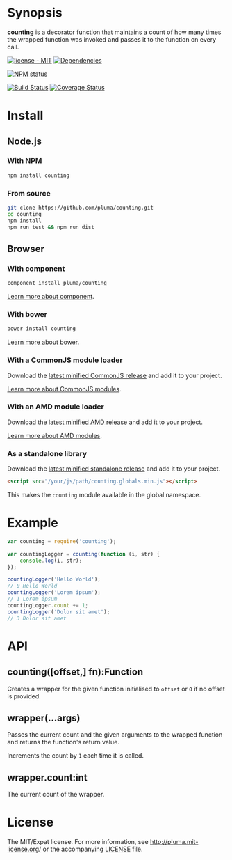 # Synopsis

**counting** is a decorator function that maintains a count of how many times the wrapped function was invoked and passes it to the function on every call.

[![license - MIT](https://img.shields.io/npm/l/counting.svg)](http://pluma.mit-license.org) [![Dependencies](https://img.shields.io/david/pluma/counting.svg)](https://david-dm.org/pluma/counting)

[![NPM status](https://nodei.co/npm/counting.png?compact=true)](https://npmjs.org/package/counting)

[![Build Status](https://img.shields.io/travis/pluma/counting.svg)](https://travis-ci.org/pluma/counting) [![Coverage Status](https://img.shields.io/coveralls/pluma/counting.svg)](https://coveralls.io/r/pluma/counting?branch=master)

# Install

## Node.js

### With NPM

```sh
npm install counting
```

### From source

```sh
git clone https://github.com/pluma/counting.git
cd counting
npm install
npm run test && npm run dist
```

## Browser

### With component

```sh
component install pluma/counting
```

[Learn more about component](https://github.com/component/component).

### With bower

```sh
bower install counting
```

[Learn more about bower](https://github.com/twitter/bower).

### With a CommonJS module loader

Download the [latest minified CommonJS release](https://raw.github.com/pluma/counting/master/dist/counting.min.js) and add it to your project.

[Learn more about CommonJS modules](http://wiki.commonjs.org/wiki/Modules/1.1).

### With an AMD module loader

Download the [latest minified AMD release](https://raw.github.com/pluma/counting/master/dist/counting.amd.min.js) and add it to your project.

[Learn more about AMD modules](http://requirejs.org/docs/whyamd.html).

### As a standalone library

Download the [latest minified standalone release](https://raw.github.com/pluma/counting/master/dist/counting.globals.min.js) and add it to your project.

```html
<script src="/your/js/path/counting.globals.min.js"></script>
```

This makes the `counting` module available in the global namespace.

# Example

```js
var counting = require('counting');

var countingLogger = counting(function (i, str) {
    console.log(i, str);
});

countingLogger('Hello World');
// 0 Hello World
countingLogger('Lorem ipsum');
// 1 Lorem ipsum
countingLogger.count += 1;
countingLogger('Dolor sit amet');
// 3 Dolor sit amet
```

# API

## counting([offset,] fn):Function

Creates a wrapper for the given function initialised to `offset` or `0` if no offset is provided.

## wrapper(...args)

Passes the current count and the given arguments to the wrapped function and returns the function's return value.

Increments the count by `1` each time it is called.

## wrapper.count:int

The current count of the wrapper.

# License

The MIT/Expat license. For more information, see http://pluma.mit-license.org/ or the accompanying [LICENSE](https://github.com/pluma/counting/blob/master/LICENSE) file.
